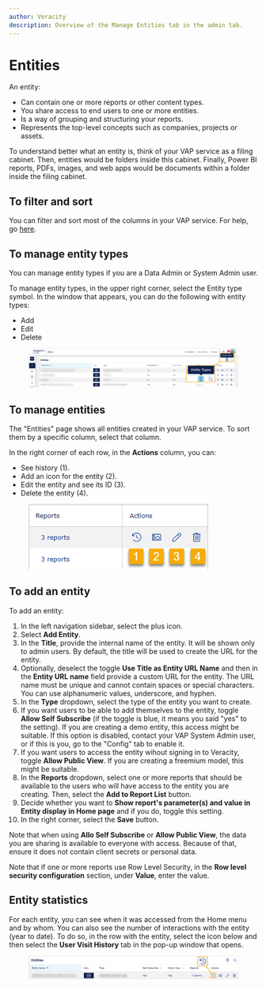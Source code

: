 ```yaml
---
author: Veracity
description: Overview of the Manage Entities tab in the admin tab.
---
```


# Entities

An entity:
* Can contain one or more reports or other content types.
* You share access to end users to one or more entities.
* Is a way of grouping and structuring your reports.
* Represents the top-level concepts such as companies, projects or assets.

To understand better what an entity is, think of your VAP service as a filing cabinet. Then, entities would be folders inside this cabinet. Finally, Power BI reports, PDFs, images, and web apps would be documents within a folder inside the filing cabinet.

## To filter and sort
You can filter and sort most of the columns in your VAP service. For help, go [here](overview.md).


## To manage entity types
You can manage entity types if you are a Data Admin or System Admin user.

To manage entity types, in the upper right corner, select the Entity type symbol. In the window that appears, you can do the following with entity types:
* Add
* Edit
* Delete

<figure>
	<img src="../news/assets/entitytype.png"/>
</figure>

## To manage entities
The "Entities" page shows all entities created in your VAP service. To sort them by a specific column, select that column. 

In the right corner of each row, in the **Actions** column, you can:
* See history (1).
* Add an icon for the entity (2).
* Edit the entity and see its ID (3).
* Delete the entity (4).

<figure>
	<img src="assets/entity-actions.png"/>
</figure>

## To add an entity

To add an entity:
1. In the left navigation sidebar, select the plus icon.
1. Select **Add Entity**.
2. In the **Title**, provide the internal name of the entity. It will be shown only to admin users. By default, the title will be used to create the URL for the entity.
3. Optionally, deselect the toggle **Use Title as Entity URL Name** and then in the **Entity URL name** field provide a custom URL for the entity. The URL name must be unique and cannot contain spaces or special characters. You can use alphanumeric values, underscore, and hyphen.
4. In the **Type** dropdown, select the type of the entity you want to create.
5. If you want users to be able to add themselves to the entity, toggle **Allow Self Subscribe** (if the toggle is blue, it means you said "yes" to the setting). If you are creating a demo entity, this access might be suitable. If this option is disabled, contact your VAP System Admin user, or if this is you, go to the "Config" tab to enable it.
6. If you want users to access the entity wihout signing in to Veracity, toggle **Allow Public View**. If you are creating a freemium model, this might be suitable.
7. In the **Reports** dropdown, select one or more reports that should be available to the users who will have access to the entity you are creating. Then, select the **Add to Report List** button.
1. Decide whether you want to **Show report's parameter(s) and value in Entity display in Home page** and if you do, toggle this setting.
8. In the right corner, select the **Save** button.

Note that when using **Allo Self Subscribe** or **Allow Public View**, the data you are sharing is available to everyone with access. Because of that, ensure it does not contain client secrets or personal data.

Note that if one or more reports use Row Level Security, in the **Row level security configuration** section, under **Value**, enter the value.
## Entity statistics

For each entity, you can see when it was accessed from the Home menu and by whom. You can also see the number of interactions with the entity (year to date). To do so, in the row with the entity, select the icon below and then select the **User Visit History** tab in the pop-up window that opens.

<figure>
	<img src="assets/history.png"/>
</figure>
